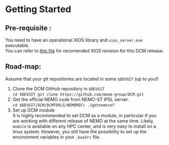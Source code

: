# Getting Started

## Pre-requisite :
  You need to have an operational XIOS library and ``xios_server.exe`` executable.  
You can refer to [this file](../DCMTOOLS/NEMOREF/xios_revision.md) for recomended XIOS revision for this DCM release.

## Road-map:
  Assume that your git repositories are located in some ``$DEVGIT`` (up to you!)
  1. Clone the DCM GitHub repository in ``$DEVGIT``  
``
   cd $DEVGIT
   git clone https://github.com/meom-group/DCM.git 
``
  1. Get the official NEMO code from NEMO-ST IPSL server.  
``
   cd $DEVGIT/DCM/DCMTOOLS/NEMOREF/
   ./getnemoref
``
  1. Set up DCM module  
   It is highly recommended to set DCM as a module, in particular if you are working with different release of NEMO at the same time. Likely, ``module`` is available on any HPC center, and is very easy to install on a linux system. However, you still have the possibility to set up the environment variables in your ``.bashrc`` file.


 
